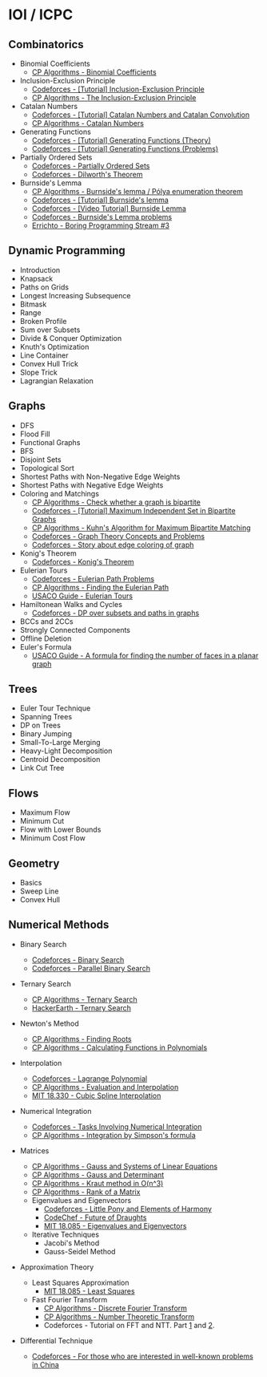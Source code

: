 # IOI / ICPC

## Combinatorics
- Binomial Coefficients
    - [CP Algorithms - Binomial Coefficients](https://cp-algorithms.com/combinatorics/binomial-coefficients.html)
- Inclusion-Exclusion Principle
    - [Codeforces - [Tutorial] Inclusion-Exclusion Principle](https://codeforces.com/blog/entry/64625)
    - [CP Algorithms - The Inclusion-Exclusion Principle](https://cp-algorithms.com/combinatorics/inclusion-exclusion.html)
- Catalan Numbers
    - [Codeforces - [Tutorial] Catalan Numbers and Catalan Convolution](https://codeforces.com/blog/entry/87585)
    - [CP Algorithms - Catalan Numbers](https://cp-algorithms.com/combinatorics/catalan-numbers.html)
- Generating Functions
    - [Codeforces - [Tutorial] Generating Functions (Theory)](https://codeforces.com/blog/entry/77468)
    - [Codeforces - [Tutorial] Generating Functions (Problems)](https://codeforces.com/blog/entry/77551)
- Partially Ordered Sets
    - [Codeforces - Partially Ordered Sets](https://codeforces.com/blog/entry/3781)
    - [Codeforces - Dilworth's Theorem](https://codeforces.com/blog/entry/55965)
- Burnside's Lemma
    - [CP Algorithms - Burnside's lemma / Pólya enumeration theorem](https://cp-algorithms.com/combinatorics/burnside.html)
    - [Codeforces - [Tutorial] Burnside's lemma](https://codeforces.com/blog/entry/62401)
    - [Codeforces - [Video Tutorial] Burnside Lemma](https://codeforces.com/blog/entry/98703)
    - [Codeforces - Burnside's Lemma problems](https://codeforces.com/blog/entry/51272)
    - [Errichto - Boring Programming Stream #3](https://youtu.be/04vBwTm1mWc?t=7550)

## Dynamic Programming
- Introduction
- Knapsack
- Paths on Grids
- Longest Increasing Subsequence
- Bitmask
- Range
- Broken Profile
- Sum over Subsets
- Divide & Conquer Optimization
- Knuth's Optimization
- Line Container
- Convex Hull Trick
- Slope Trick
- Lagrangian Relaxation

## Graphs
- DFS
- Flood Fill
- Functional Graphs
- BFS
- Disjoint Sets
- Topological Sort
- Shortest Paths with Non-Negative Edge Weights
- Shortest Paths with Negative Edge Weights
- Coloring and Matchings
    - [CP Algorithms - Check whether a graph is bipartite](https://cp-algorithms.com/graph/bipartite-check.html)
    - [Codeforces - [Tutorial] Maximum Independent Set in Bipartite Graphs](https://codeforces.com/blog/entry/72751)
    - [CP Algorithms - Kuhn's Algorithm for Maximum Bipartite Matching](https://cp-algorithms.com/graph/kuhn_maximum_bipartite_matching.html)
    - [Codeforces - Graph Theory Concepts and Problems](https://codeforces.com/blog/entry/18585)
    - [Codeforces - Story about edge coloring of graph](https://codeforces.com/blog/entry/75431)
- Konig's Theorem
    - [Codeforces - Konig's Theorem](https://codeforces.com/blog/entry/78255)
- Eulerian Tours
    - [Codeforces - Eulerian Path Problems](https://codeforces.com/blog/entry/16488)
    - [CP Algorithms - Finding the Eulerian Path](https://cp-algorithms.com/graph/euler_path.html)
    - [USACO Guide - Eulerian Tours](https://usaco.guide/adv/eulerian-tours?lang=cpp)
- Hamiltonean Walks and Cycles
    - [Codeforces - DP over subsets and paths in graphs](https://codeforces.com/blog/entry/337)
- BCCs and 2CCs
- Strongly Connected Components
- Offline Deletion
- Euler's Formula
    - [USACO Guide - A formula for finding the number of faces in a planar graph](https://usaco.guide/adv/eulers-formula?lang=cpp)

## Trees
- Euler Tour Technique
- Spanning Trees
- DP on Trees
- Binary Jumping
- Small-To-Large Merging
- Heavy-Light Decomposition
- Centroid Decomposition
- Link Cut Tree

## Flows
- Maximum Flow
- Minimum Cut
- Flow with Lower Bounds
- Minimum Cost Flow

## Geometry
- Basics
- Sweep Line
- Convex Hull

## Numerical Methods
- Binary Search
  - [Codeforces - Binary Search](https://codeforces.com/edu/course/2/lesson/6/standings)
  - [Codeforces - Parallel Binary Search](https://codeforces.com/blog/entry/45578)

- Ternary Search
  - [CP Algorithms - Ternary Search](https://cp-algorithms.com/num_methods/ternary_search.html)
  - [HackerEarth - Ternary Search](https://www.hackerearth.com/practice/algorithms/searching/ternary-search/practice-problems/)

- Newton's Method
  - [CP Algorithms - Finding Roots](https://cp-algorithms.com/num_methods/roots_newton.html)
  - [CP Algorithms - Calculating Functions in Polynomials](https://cp-algorithms.com/algebra/polynomial.html#toc-tgt-6)

- Interpolation
  - [Codeforces - Lagrange Polynomial](https://codeforces.com/blog/entry/82953)
  - [CP Algorithms - Evaluation and Interpolation](https://cp-algorithms.com/algebra/polynomial.html#toc-tgt-12)
  - [MIT 18.330 - Cubic Spline Interpolation](https://ocw.mit.edu/courses/mathematics/18-330-introduction-to-numerical-analysis-spring-2012/lecture-notes/MIT18_330S12_Chapter3.pdf)

- Numerical Integration
  - [Codeforces - Tasks Involving Numerical Integration](https://codeforces.com/blog/entry/8242)
  - [CP Algorithms - Integration by Simpson's formula](https://cp-algorithms.com/num_methods/simpson-integration.html)

- Matrices
  - [CP Algorithms - Gauss and Systems of Linear Equations](https://cp-algorithms.com/linear_algebra/linear-system-gauss.html)
  - [CP Algorithms - Gauss and Determinant](https://cp-algorithms.com/linear_algebra/determinant-gauss.html)
  - [CP Algorithms - Kraut method in O(n^3)](https://cp-algorithms.com/linear_algebra/determinant-kraut.html)
  - [CP Algorithms - Rank of a Matrix](https://cp-algorithms.com/linear_algebra/rank-matrix.html)
  - Eigenvalues and Eigenvectors
    - [Codeforces - Little Pony and Elements of Harmony](https://codeforces.com/problemset/problem/453/D)
    - [CodeChef - Future of Draughts](https://www.codechef.com/problems/CLOWAY)
    - [MIT 18.085 - Eigenvalues and Eigenvectors](https://math.mit.edu/classes/18.085/summer2014/)
  - Iterative Techniques
    - Jacobi's Method
    - Gauss-Seidel Method

- Approximation Theory
  - Least Squares Approximation
    - [MIT 18.085 - Least Squares](https://math.mit.edu/classes/18.085/summer2014/)
  - Fast Fourier Transform
    - [CP Algorithms - Discrete Fourier Transform](https://cp-algorithms.com/algebra/fft.html#toc-tgt-0)
    - [CP Algorithms - Number Theoretic Transform](https://cp-algorithms.com/algebra/fft.html#toc-tgt-6)
    - Codeforces - Tutorial on FFT and NTT. Part [1](https://codeforces.com/blog/entry/43499) and [2](https://codeforces.com/blog/entry/48798).

- Differential Technique
  - [Codeforces - For those who are interested in well-known problems in China](https://codeforces.com/blog/entry/76447)